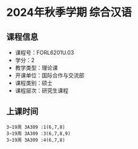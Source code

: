 # 2024年秋季学期 综合汉语 






## 课程信息

- 课程号：FORL6201U.03
- 学分：2
- 教学类型：理论课
- 开课单位：国际合作与交流部
- 课程类别：硕士
- 课程层次：研究生课程

## 上课时间

```
3~19周 3A309 :1(6,7,8)
3~19周 3A309 :3(6,7,8,9)
3~19周 3A309 :4(6,7,8)
```

